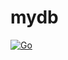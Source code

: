 # mydb


[![Go](https://github.com/ryicoh/mydb/actions/workflows/go.yml/badge.svg)](https://github.com/ryicoh/mydb/actions/workflows/go.yml)
